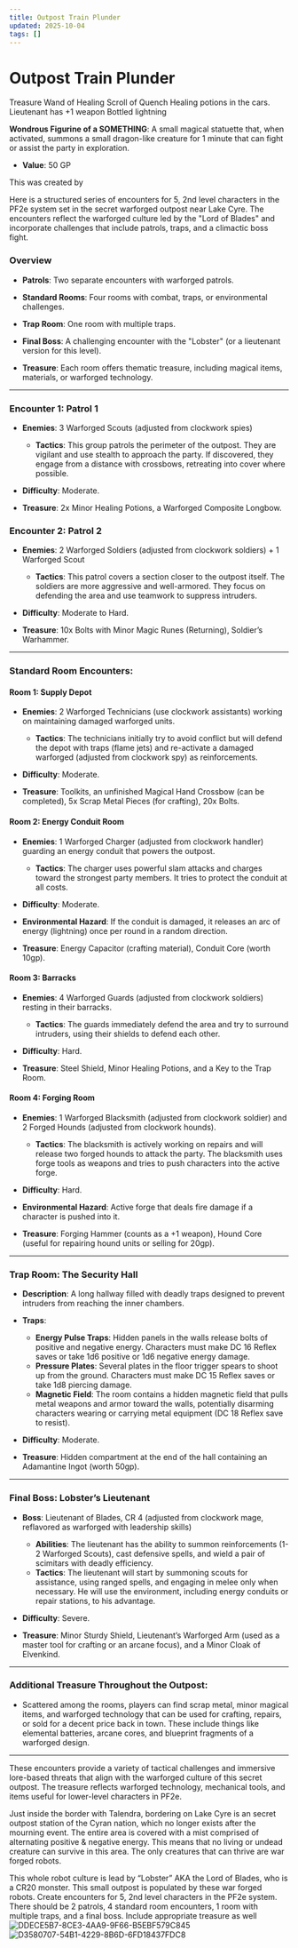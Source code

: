 ```yaml
---
title: Outpost Train Plunder
updated: 2025-10-04
tags: []
---
```


# Outpost Train Plunder

Treasure
Wand of Healing
Scroll of Quench
Healing potions in the cars.
Lieutenant has +1 weapon
Bottled lightning

**Wondrous Figurine of a SOMETHING**: A small magical statuette that, when activated, summons a small dragon-like creature for 1 minute that can fight or assist the party in exploration.

* **Value**: 50 GP

This was created by

Here is a structured series of encounters for 5, 2nd level characters in the PF2e system set in the secret warforged outpost near Lake Cyre. The encounters reflect the warforged culture led by the "Lord of Blades" and incorporate challenges that include patrols, traps, and a climactic boss fight.

### Overview

- **Patrols**: Two separate encounters with warforged patrols.

- **Standard Rooms**: Four rooms with combat, traps, or environmental challenges.

- **Trap Room**: One room with multiple traps.

- **Final Boss**: A challenging encounter with the "Lobster" (or a lieutenant version for this level).

- **Treasure**: Each room offers thematic treasure, including magical items, materials, or warforged technology.

---

### Encounter 1: Patrol 1

- **Enemies**: 3 Warforged Scouts (adjusted from clockwork spies)
  - **Tactics**: This group patrols the perimeter of the outpost. They are vigilant and use stealth to approach the party. If discovered, they engage from a distance with crossbows, retreating into cover where possible.

- **Difficulty**: Moderate.

- **Treasure**: 2x Minor Healing Potions, a Warforged Composite Longbow.

### Encounter 2: Patrol 2

- **Enemies**: 2 Warforged Soldiers (adjusted from clockwork soldiers) + 1 Warforged Scout
  - **Tactics**: This patrol covers a section closer to the outpost itself. The soldiers are more aggressive and well-armored. They focus on defending the area and use teamwork to suppress intruders.

- **Difficulty**: Moderate to Hard.

- **Treasure**: 10x Bolts with Minor Magic Runes (Returning), Soldier’s Warhammer.

---

### Standard Room Encounters:

#### Room 1: Supply Depot

- **Enemies**: 2 Warforged Technicians (use clockwork assistants) working on maintaining damaged warforged units.
  - **Tactics**: The technicians initially try to avoid conflict but will defend the depot with traps (flame jets) and re-activate a damaged warforged (adjusted from clockwork spy) as reinforcements.

- **Difficulty**: Moderate.

- **Treasure**: Toolkits, an unfinished Magical Hand Crossbow (can be completed), 5x Scrap Metal Pieces (for crafting), 20x Bolts.

#### Room 2: Energy Conduit Room

- **Enemies**: 1 Warforged Charger (adjusted from clockwork handler) guarding an energy conduit that powers the outpost.
  - **Tactics**: The charger uses powerful slam attacks and charges toward the strongest party members. It tries to protect the conduit at all costs.

- **Difficulty**: Moderate.

- **Environmental Hazard**: If the conduit is damaged, it releases an arc of energy (lightning) once per round in a random direction.

- **Treasure**: Energy Capacitor (crafting material), Conduit Core (worth 10gp).

#### Room 3: Barracks

- **Enemies**: 4 Warforged Guards (adjusted from clockwork soldiers) resting in their barracks.
  - **Tactics**: The guards immediately defend the area and try to surround intruders, using their shields to defend each other.

- **Difficulty**: Hard.

- **Treasure**: Steel Shield, Minor Healing Potions, and a Key to the Trap Room.

#### Room 4: Forging Room

- **Enemies**: 1 Warforged Blacksmith (adjusted from clockwork soldier) and 2 Forged Hounds (adjusted from clockwork hounds).
  - **Tactics**: The blacksmith is actively working on repairs and will release two forged hounds to attack the party. The blacksmith uses forge tools as weapons and tries to push characters into the active forge.

- **Difficulty**: Hard.

- **Environmental Hazard**: Active forge that deals fire damage if a character is pushed into it.

- **Treasure**: Forging Hammer (counts as a +1 weapon), Hound Core (useful for repairing hound units or selling for 20gp).

---

### Trap Room: The Security Hall

- **Description**: A long hallway filled with deadly traps designed to prevent intruders from reaching the inner chambers.

- **Traps**:
  - **Energy Pulse Traps**: Hidden panels in the walls release bolts of positive and negative energy. Characters must make DC 16 Reflex saves or take 1d6 positive or 1d6 negative energy damage.
  - **Pressure Plates**: Several plates in the floor trigger spears to shoot up from the ground. Characters must make DC 15 Reflex saves or take 1d8 piercing damage.
  - **Magnetic Field**: The room contains a hidden magnetic field that pulls metal weapons and armor toward the walls, potentially disarming characters wearing or carrying metal equipment (DC 18 Reflex save to resist).

- **Difficulty**: Moderate.

- **Treasure**: Hidden compartment at the end of the hall containing an Adamantine Ingot (worth 50gp).

---

### Final Boss: Lobster’s Lieutenant

- **Boss**: Lieutenant of Blades, CR 4 (adjusted from clockwork mage, reflavored as warforged with leadership skills)
  - **Abilities**: The lieutenant has the ability to summon reinforcements (1-2 Warforged Scouts), cast defensive spells, and wield a pair of scimitars with deadly efficiency.
  - **Tactics**: The lieutenant will start by summoning scouts for assistance, using ranged spells, and engaging in melee only when necessary. He will use the environment, including energy conduits or repair stations, to his advantage.

- **Difficulty**: Severe.

- **Treasure**: Minor Sturdy Shield, Lieutenant’s Warforged Arm (used as a master tool for crafting or an arcane focus), and a Minor Cloak of Elvenkind.

---

### Additional Treasure Throughout the Outpost:

- Scattered among the rooms, players can find scrap metal, minor magical items, and warforged technology that can be used for crafting, repairs, or sold for a decent price back in town. These include things like elemental batteries, arcane cores, and blueprint fragments of a warforged design.

---

These encounters provide a variety of tactical challenges and immersive lore-based threats that align with the warforged culture of this secret outpost. The treasure reflects warforged technology, mechanical tools, and items useful for lower-level characters in PF2e.

Just inside the border with Talendra, bordering on Lake Cyre is an secret outpost station of the Cyran nation, which no longer exists after the mourning event. The entire area is covered with a mist comprised of alternating positive & negative energy. This means that no living or undead creature can survive in this area. The only creatures that can thrive are war forged robots.

This whole robot culture is lead by “Lobster” AKA the Lord of Blades, who is a CR20 monster. This small outpost is populated by these war forged robots. Create encounters for 5, 2nd level characters in the PF2e system. There should be 2 patrols, 4 standard room encounters, 1 room with multiple traps, and a final boss. Include appropriate treasure as well
![DDECE5B7-8CE3-4AA9-9F66-B5EBF579C845](assets/images/DDECE5B7-8CE3-4AA9-9F66-B5EBF579C845.jpg)
![D3580707-54B1-4229-8B6D-6FD18437FDC8](assets/images/D3580707-54B1-4229-8B6D-6FD18437FDC8.jpg)
